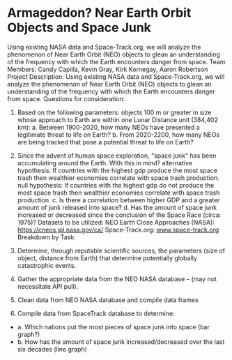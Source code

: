 # Armageddon? Near Earth Orbit Objects and Space Junk
Using existing NASA data and Space-Track.org, we will analyze the phenomenon of Near Earth Orbit (NEO) objects to glean an understanding of the frequency with which the Earth encounters danger from space.
Team Members: Candy Capilla, Kevin Gray, Kirk Kornegay, Aaron Robertson
Project Description: Using existing NASA data and Space-Track.org, we will analyze the
phenomenon of Near Earth Orbit (NEO) objects to glean an understanding of the frequency
with which the Earth encounters danger from space.
Questions for consideration:
1. Based on the following parameters: objects 100 m or greater in size whose approach to Earth are within one Lunar Distance unit (384,402 km):
    a. Between 1900-2020, how many NEOs have presented a legitimate threat to life on Earth? 
    b. From 2020-2200, how many NEOs are being tracked that pose a potential threat to life on Earth?
2. Since the advent of human space exploration, "space junk" has been accumulating
around the Earth. With this in mind?
   alternative hypothesis: If countries with the highest gdp produce the most space trash then wealthier economies correlate with space trash    production.
   null hypothesis: If countries with the highest gdp do not produce the most space trash then wealthier economies correlate with space trash    production.
   c. Is there a correlation between higher GDP and a greater amount of junk released into space?
   d. Has the amount of space junk increased or decreased since the conclusion of the Space Race (circa: 1975)?
Datasets to be utilized:
NEO Earth Close Approaches (NASA): https://cneos.jpl.nasa.gov/ca/
Space-Track.org: www.space-track.org
Breakdown by Task:
1. Determine, through reputable scientific sources, the parameters (size of object, distance
from Earth) that determine potentially globally catastrophic events.
2. Gather the appropriate data from the NEO NASA database – (may not necessitate API
pull).
3. Clean data from NEO NASA database and compile data frames

4. Compile data from SpaceTrack database to determine:
  * a. Which nations put the most pieces of space junk into space (bar graph?)
  * b. How has the amount of space junk increased/decreased over the last six decades (line graph)
















